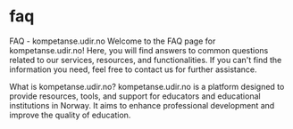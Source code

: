 # faq
FAQ - kompetanse.udir.no
Welcome to the FAQ page for kompetanse.udir.no! Here, you will find answers to common questions related to our services, resources, and functionalities. If you can't find the information you need, feel free to contact us for further assistance.

What is kompetanse.udir.no?
kompetanse.udir.no is a platform designed to provide resources, tools, and support for educators and educational institutions in Norway. It aims to enhance professional development and improve the quality of education.
